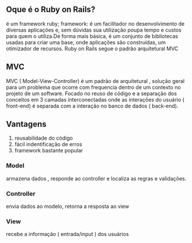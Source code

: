 ## Oque é o Ruby on Rails?
é um framework ruby;
framework: é um facilitador no desenvolvimento de diversas aplicações e, sem dúvidas sua utilização
poupa tempo e custos para quem o utiliza.De forma mais básica, é um conjunto de bibliotecas usadas para
criar uma base, onde aplicações são construídas, um otimizador de recursos.
Ruby on Rails segue o padrão arquitetural MVC

## MVC
MVC ( Model-View-Controller) é um padrão de arquitetural , solução geral para um problema que ocorre com frequencia dentro de um contexto no projeto de um software. Focado no reuso de código e a separação dos conceitos em 3 camadas interconectadas onde as interações do usuário ( front-end) é separada com a interação no banco de dados ( back-end).
 ## Vantagens
 1. reusabilidade do código
 2. fácil indentificação de erros
 3. framework bastante popular

 ### Model
 armazena dados , responde ao controller e localiza as regras e validações.

### Controller
envia dados ao modelo, retorna a resposta ao view

### View
recebe a informação ( entrada/input ) dos usuários